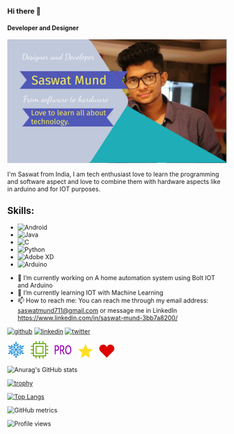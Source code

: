 ### Hi there 👋
#### Developer and Designer
![Designer and Developer](https://github.com/saswat711/saswat711/blob/main/personal%20jpg%20phot.jpg)


I'm Saswat from India, I am tech enthusiast love to learn the programming and software aspect and love to combine them with hardware aspects like in arduino and for IOT purposes.

## Skills: 
* ![Android](https://img.shields.io/badge/Android-3DDC84?style=for-the-badge&logo=android&logoColor=white)
* ![Java](https://img.shields.io/badge/java-%23ED8B00.svg?style=for-the-badge&logo=java&logoColor=white)
* ![C](https://img.shields.io/badge/c-%2300599C.svg?style=for-the-badge&logo=c&logoColor=white) 
* ![Python](https://img.shields.io/badge/python-3670A0?style=for-the-badge&logo=python&logoColor=ffdd54)
* ![Adobe XD](https://img.shields.io/badge/Adobe%20XD-470137?style=for-the-badge&logo=Adobe%20XD&logoColor=#FF61F6)
* ![Arduino](https://img.shields.io/badge/-Arduino-00979D?style=for-the-badge&logo=Arduino&logoColor=white)


- 🔭 I’m currently working on A home automation system using Bolt IOT and Arduino 
- 🌱 I’m currently learning IOT with Machine Learning 
- 📫 How to reach me: You can reach me through my email address: saswatmund711@gmail.com or message me in LinkedIn https://www.linkedin.com/in/saswat-mund-3bb7a8200/ 


[<img src='https://cdn.jsdelivr.net/npm/simple-icons@3.0.1/icons/github.svg' alt='github' height='40'>](https://github.com/saswat711)  [<img src='https://cdn.jsdelivr.net/npm/simple-icons@3.0.1/icons/linkedin.svg' alt='linkedin' height='40'>](https://www.linkedin.com/in/https://www.linkedin.com/in/saswat-mund-3bb7a8200//)  [<img src='https://cdn.jsdelivr.net/npm/simple-icons@3.0.1/icons/twitter.svg' alt='twitter' height='40'>](https://twitter.com/https://twitter.com/wishingwell711/)  

<a href='https://archiveprogram.github.com/'><img src='https://raw.githubusercontent.com/acervenky/animated-github-badges/master/assets/acbadge.gif' width='40' height='40'></a> <a href='https://docs.github.com/en/developers'><img src='https://raw.githubusercontent.com/acervenky/animated-github-badges/master/assets/devbadge.gif' width='40' height='40'></a> <a href='https://github.com/pricing'><img src='https://raw.githubusercontent.com/acervenky/animated-github-badges/master/assets/pro.gif' width='40' height='40'></a> <a href='https://stars.github.com/'><img src='https://raw.githubusercontent.com/acervenky/animated-github-badges/master/assets/starbadge.gif' width='35' height='35'></a> <a href='https://docs.github.com/en/github/supporting-the-open-source-community-with-github-sponsors'><img src='https://raw.githubusercontent.com/acervenky/animated-github-badges/master/assets/sponsorbadge.gif' width='35' height='35'></a> 

![Anurag's GitHub stats](https://github-readme-stats.vercel.app/api?username=saswat711&show_icons=true&theme=onedark)

[![trophy](https://github-profile-trophy.vercel.app/?username=saswat711)](https://github.com/ryo-ma/github-profile-trophy)

[![Top Langs](https://github-readme-stats.vercel.app/api/top-langs/?username=saswat711)](https://github.com/anuraghazra/github-readme-stats)

![GitHub metrics](https://metrics.lecoq.io/saswat711)  

![Profile views](https://gpvc.arturio.dev/saswat711)  

<!--
**saswat711/saswat711** is a ✨ _special_ ✨ repository because its `README.md` (this file) appears on your GitHub profile.

Here are some ideas to get you started:

- 🔭 I’m currently working on ...
- 🌱 I’m currently learning ...
- 👯 I’m looking to collaborate on ...
- 🤔 I’m looking for help with ...
- 💬 Ask me about ...
- 📫 How to reach me: ...
- 😄 Pronouns: ...
- ⚡ Fun fact: ...
-->

